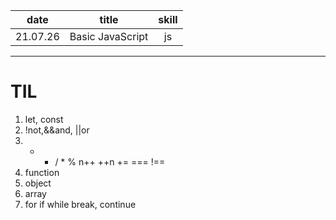 | date | title | skill |
|:---:|:---:|:---:|
| 21.07.26 | Basic JavaScript | js |


---

# TIL

1. let, const
2. !not,&&and, ||or
3. + - / * % n++ ++n += === !==
4. function
5. object
6. array
7. for if while break, continue
